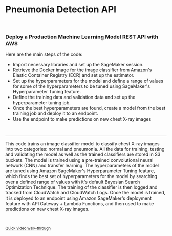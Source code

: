 # Pneumonia Detection API

<br>

### Deploy a Production Machine Learning Model REST API with AWS 

Here are the main steps of the code:
* Import necessary libraries and set up the SageMaker session.
* Retrieve the Docker image for the image classifier from Amazon's Elastic Container Registry (ECR) and set up the estimator.
* Set up the hyperparameters for the model and define a range of values for some of the hyperparameters to be tuned using SageMaker's Hyperparameter Tuning feature.
* Define the training data and validation data and set up the hyperparameter tuning job.
* Once the best hyperparameters are found, create a model from the best training job and deploy it to an endpoint.
* Use the endpoint to make predictions on new chest X-ray images
<br>

<hr>

This code trains an image classifier model to classify chest X-ray images into two categories: normal and pneumonia. 
All the data for training, testing and validating the model as well as the trained classifiers are stored in S3 buckets.
The model is trained using a pre-trained convolutional neural network (CNN) and transfer learning. 
The hyperparameters of the model are tuned using Amazon SageMaker's Hyperparameter Tuning feature, which finds the best set of hyperparameters for the model by searching over a defined range of values with it's default Bayesian Search Optimization Technique. The training of the classifier is then logged and tracked from CloudWatch and CloudWatch Logs.
Once the model is trained, it is deployed to an endpoint using Amazon SageMaker's deployment feature with API Gateway + Lambda Functions, and then used to make predictions on new chest X-ray images. 

<br>

<sub>[Quick video walk-through](https://youtu.be/8EjjyvhszoA)</sub>
